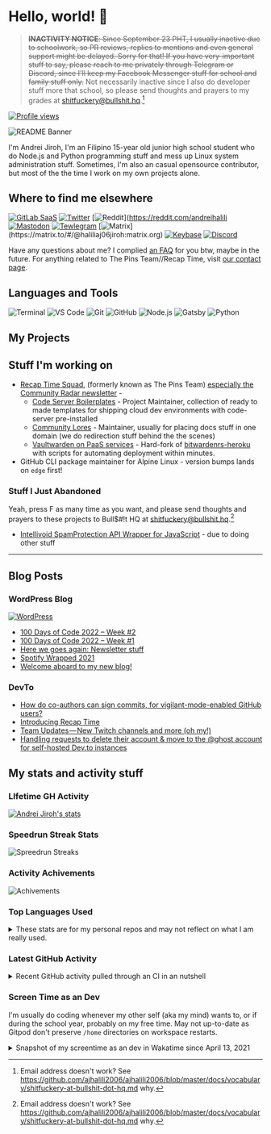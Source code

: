 # Hello, world! 👋

> ~~**INACTIVITY NOTICE**: Since September 23 PHT, I usually inactive due to schoolwork, so PR reviews, replies to mentions and even general support might be delayed. Sorry for that! If you have very-important stuff to say, please reach to me privately through Telegram or Discord, since I'll keep my Facebook Messenger stuff for school and family stuff only.~~ Not necessarily inactive since I also do developer stuff more that school, so please send thoughts and prayers to my grades at <shitfuckery@bullshit.hq>.[^1]

[![Profile views](https://gpvc.arturio.dev/AJHalili2006)](https://github.com/ajhalili2006)

![README Banner](https://raw.githubusercontent.com/ajhalili2006/ajhalili2006/master/header.png)

I'm Andrei Jiroh, I'm an Filipino 15-year old junior high school student who do Node.js and Python programming stuff and mess up Linux system
administration stuff. Sometimes, I'm also an casual opensource contributor, but most of the the time I work on my own projects alone.

## Where to find me elsewhere

[![GitLab SaaS](https://img.shields.io/badge/GitLab-6E49CB?&style=for-the-badge&logo=gitlab&logoColor=white)](https://gitlab.com/ajhalili2006)
[![Twitter](https://img.shields.io/twitter/follow/Kuys_Potpot?color=blue&label=Twitter&logo=twitter&style=for-the-badge)](https://twitter.com/Kuys_Potpot)
[![Reddit](https://img.shields.io/reddit/user-karma/combined/andreihalili?label=Reddit&logo=reddit&style=for-the-badge)](https://reddit.com/andreihalili
[![Mastodon](https://img.shields.io/mastodon/follow/000164296?color=blue&domain=https%3A%2F%2Fmastodon.online&label=Mastodon&logo=mastodon&style=for-the-badge)](https://mastodon.online/@Kuys_Potpot)
[![Tewlegram](https://img.shields.io/badge/Telegram-grey?&style=for-the-badge&logo=telegram&logoColor=white)](https://telegram.dog/ajhalili2006)
[![Matrix](https://img.shields.io/badge/Matrix%20(Homeserver:%20matrix.org)-black?&style=for-the-badge&logo=matrix&logoColor=white)](https://matrix.to/#/@haliliaj06jiroh:matrix.org)
[![Keybase](https://img.shields.io/badge/Keybase-grey?&style=for-the-badge&logo=keybase&logoColor=white)](https://keybase.io/ajhalilidev06)
[![Discord](https://img.shields.io/badge/Discord-5539cc?&style=for-the-badge&logo=discord&logoColor=white)](https://discord.gg/kf5nz4X)

Have any questions about me? I complied [an FAQ](https://github.com/ajhalili2006/ajhalili206/blob/master/docs/about-me/faq.md) for you btw, maybe in the future. For anything related to The Pins Team//Recap Time, visit [our contact page](https://madebythepinshub.gitlab.io/contact).

## Languages and Tools

![Terminal](https://img.shields.io/badge/Terminal-4D4D4D?&style=for-the-badge&logo=windowsterminal)
![VS Code](https://img.shields.io/badge/Visual_Studio_Code-007ACC?&style=for-the-badge&logo=visualstudiocode)
![Git](https://img.shields.io/badge/Git-F05032?&style=for-the-badge&logoColor=white&logo=git)
![GitHub](https://img.shields.io/badge/GitHub-181717?&style=for-the-badge&logo=github)
![Node.js](https://img.shields.io/badge/Node.js-339933?&style=for-the-badge&logo=node.js&logoColor=white)
![Gatsby](https://img.shields.io/badge/Gatsby-663399?&style=for-the-badge&logo=gatsby)
![Python](https://img.shields.io/badge/Python-3776AB?&style=for-the-badge&logoColor=white&logo=python)

## My Projects

## Stuff I'm working on

* [Recap Time Squad](https://gitlab.com/RecapTime), (formerly known as The Pins Team) [especially the  Community Radar newsletter](https://gitlab.com/RecapTime/newsletter) -
  * [Code Server Boilerplates](https://github.com/code-server-boilerplates) - Project Maintainer, collection of ready to made templates for shipping cloud dev environments with code-server pre-installed
  * [Community Lores](https://community-lores.gq) - Maintainer, usually for placing docs stuff in one domain (we do redirection stuff behind the the scenes)
  * [Vaultwarden on PaaS services](https://github.com/ajhalili2006/vaultwarden-on-paas) - Hard-fork of [bitwardenrs-heroku](https://github.com/std2main/bitwardenrs_heroku) with scripts for automating deployment within minutes.
* GitHub CLI package maintainer for Alpine Linux - version bumps lands on `edge` first!

### Stuff I Just Abandoned

Yeah, press F as many time as you want, and please send thoughts and prayers to these projects to Bull$#!t HQ at <shitfuckery@bullshit.hq>.[^1]

* [Intellivoid SpamProtection API Wrapper for JavaScript](https://github.com/MadeByThePinsHub/Intellivoid-SPB-JS-Wrapper) - due to doing other stuff

---

## Blog Posts

### WordPress Blog

[![WordPress](https://img.shields.io/badge/Blog%20/%20Website-grey?&style=for-the-badge&logo=wordpress&logoColor=white)](https://ajhalili2006.wordpress.com)

<!-- WORDPRESS:START -->
- [100 Days of Code 2022 – Week #2](https://ajhalili2006.wordpress.com/2022/03/03/100-days-of-code-week-2/)
- [100 Days of Code 2022 – Week #1](https://ajhalili2006.wordpress.com/2022/02/21/100-days-of-code-2022-week-1/)
- [Here we goes again: Newsletter stuff](https://ajhalili2006.wordpress.com/2022/01/29/here-we-goes-again-newsletter-stuff/)
- [Spotify Wrapped 2021](https://ajhalili2006.wordpress.com/2021/12/02/spotify-wrapped-2021/)
- [Welcome aboard to my new blog!](https://ajhalili2006.wordpress.com/2021/11/06/new-blog/)
<!-- WORDPRESS:END -->

### DevTo

<!-- DEVTO:START -->
- [How do co-authors can sign commits, for vigilant-mode-enabled GitHub users?](https://dev.to/thepinsteam/how-do-co-authors-can-sign-commits-for-vigilant-mode-enabled-github-users-52h2)
- [Introducing Recap Time](https://dev.to/recaptime/introducing-recap-time-4acb)
- [Team Updates — New Twitch channels and more &lpar;oh my!&rpar;](https://dev.to/thepinsteam/team-updates-new-twitch-channels-and-more-oh-my-bc6)
- [Handling requests to delete their account &amp; move to the @ghost account for self-hosted Dev.to instances](https://dev.to/thepinsteam/handling-requests-to-delete-their-account-move-to-the-ghost-account-for-self-hosted-dev-to-instances-5hd9)
<!-- DEVTO:END -->

## My stats and activity stuff

### LIfetime GH Activity

[![Andrei Jiroh's stats](https://gh-readme-stats-thepinsteam.vercel.app/api?username=ajhalili2006&count_private=true&include_all_commits=true)](https://github.com/anuraghazra/github-readme-stats)

### Speedrun Streak Stats

![Spreedrun Streaks](https://github-readme-streak-stats.herokuapp.com/?user=ajhalili2006&theme=dark)

### Activity Achivements

![Achivements](https://github-profile-trophy.vercel.app/?username=ajhalili2006)

### Top Languages Used

<details>

<summary>These stats are for my personal repos and may not reflect on what I am really used.</summary>

[![Top Langs](https://gh-readme-stats-thepinsteam.vercel.app/api/top-langs/?username=ajhalili2006&layout=compact)](https://github.com/anuraghazra/github-readme-stats)

</details>

### Latest GitHub Activity

<details>

<summary>Recent GitHub activity pulled through an CI in an nutshell</summary>

<!--START_SECTION:activity-->
1. ❗️ Opened issue [#1313](https://github.com/fedora-infra/anitya/issues/1313) in [fedora-infra/anitya](https://github.com/fedora-infra/anitya)
2. 🗣 Commented on [#7900](https://github.com/gitpod-io/gitpod/issues/7900) in [gitpod-io/gitpod](https://github.com/gitpod-io/gitpod)
3. 🗣 Commented on [#7439](https://github.com/gitpod-io/gitpod/issues/7439) in [gitpod-io/gitpod](https://github.com/gitpod-io/gitpod)
4. 🗣 Commented on [#6060](https://github.com/gitpod-io/gitpod/issues/6060) in [gitpod-io/gitpod](https://github.com/gitpod-io/gitpod)
5. ❗️ Opened issue [#86](https://github.com/deta/deta-cli/issues/86) in [deta/deta-cli](https://github.com/deta/deta-cli)
<!--END_SECTION:activity-->

</details>

### Screen Time as an Dev

I'm usually do coding whenever my other self (aka my mind) wants to, or if during the school year, probably on my free time. May not up-to-date as
Gitpod don't preserve `/home` directories on workspace restarts.

<details>

<summary>Snapshot of my screentime as an dev in Wakatime since April 13, 2021</summary>

[![Wakatime Stuff](https://gh-readme-stats-thepinsteam.vercel.app/api/wakatime?username=ajhalili2006)](https://wakatime.com/ajhalili2006)

</details>


[^1]: Email address doesn't work? See <https://github.com/ajhalili2006/ajhalili2006/blob/master/docs/vocabulary/shitfuckery-at-bullshit-dot-hq.md> why.
